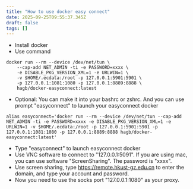```yaml
---
title: "How to use docker easy connect"
date: 2025-09-25T09:55:37.345Z
draft: false
tags: []
---
```


- Install docker
- Use command
```
docker run --rm --device /dev/net/tun \
	--cap-add NET_ADMIN -ti -e PASSWORD=xxxx \
	-e DISABLE_PKG_VERSION_XML=1 -e URLWIN=1 \
	-v $HOME/.ecdata:/root -p 127.0.0.1:5901:5901 \
	-p 127.0.0.1:1081:1080 -p 127.0.0.1:8889:8888 \
	hagb/docker-easyconnect:latest
```
- Optional: You can make it into your bashrc or zshrc. And you can use prompt "easyconnect" to launch your easyconnect docker
```
alias easyconnect='docker run --rm --device /dev/net/tun --cap-add NET_ADMIN -ti -e PASSWORD=xxxx -e DISABLE_PKG_VERSION_XML=1 -e URLWIN=1 -v $HOME/.ecdata:/root -p 127.0.0.1:5901:5901 -p 127.0.0.1:1081:1080 -p 127.0.0.1:8889:8888 hagb/docker-easyconnect:latest'
```
- Type "easyconnect" to launch easyconnect docker
- Use VNC software to connect to "127.0.0.1:5091". If you are using mac, you can use software "ScreenSharing". The password is "xxxx".
- Use screen sharing, type https://remote.hkust-gz.edu.cn to enter the domain, and type your account and password.
- Now you need to use the socks port "127.0.0.1:1080" as your proxy.